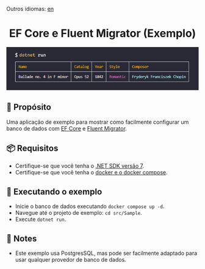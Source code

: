 Outros idiomas: [en](./README.md)

<div align="center">
  <h1>EF Core e Fluent Migrator (Exemplo)</h1>
  <img src="./sample.png" alt="Output de exemplo" />
</div>

## :book: Propósito
Uma aplicação de exemplo para mostrar como facilmente configurar um banco de dados com [EF Core](https://learn.microsoft.com/ef/core) e [Fluent Migrator](https://fluentmigrator.github.io).

## :package: Requisitos
- Certifique-se que você tenha o [.NET SDK versão 7](https://dotnet.microsoft.com).
- Certifique-se que você tenha o [docker e o docker compose](https://www.docker.com/get-started).

## :rocket: Executando o exemplo
- Inicie o banco de dados executando `docker compose up -d`.
- Navegue até o projeto de exemplo: `cd src/Sample`.
- Execute `dotnet run`.

## :memo: Notes
- Este exemplo usa PostgresSQL, mas pode ser facilmente adaptado para usar qualquer provedor de banco de dados.
